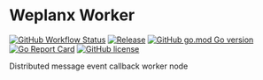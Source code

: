 # Weplanx Worker

[![GitHub Workflow Status](https://img.shields.io/github/actions/workflow/status/weplanx/worker/release.yml?label=release&style=flat-square)](https://github.com/weplanx/worker/actions/workflows/release.yml)
[![Release](https://img.shields.io/github/v/release/weplanx/worker.svg?style=flat-square&include_prereleases)](https://github.com/weplanx/worker/releases)
[![GitHub go.mod Go version](https://img.shields.io/github/go-mod/go-version/weplanx/worker?style=flat-square)](https://github.com/weplanx/worker)
[![Go Report Card](https://goreportcard.com/badge/github.com/weplanx/worker?style=flat-square)](https://goreportcard.com/report/github.com/weplanx/worker)
[![GitHub license](https://img.shields.io/github/license/weplanx/collector?style=flat-square)](https://raw.githubusercontent.com/weplanx/collector/main/LICENSE)

Distributed message event callback worker node
